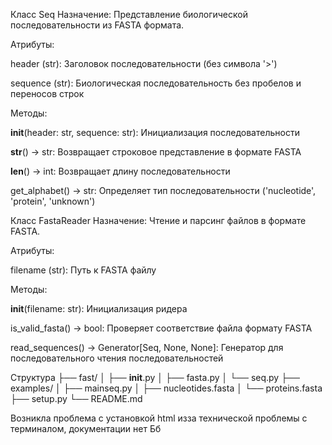 Класс Seq
Назначение: Представление биологической последовательности из FASTA формата.

Атрибуты:

header (str): Заголовок последовательности (без символа '>')

sequence (str): Биологическая последовательность без пробелов и переносов строк

Методы:

__init__(header: str, sequence: str): Инициализация последовательности

__str__() -> str: Возвращает строковое представление в формате FASTA

__len__() -> int: Возвращает длину последовательности

get_alphabet() -> str: Определяет тип последовательности ('nucleotide', 'protein', 'unknown')

Класс FastaReader
Назначение: Чтение и парсинг файлов в формате FASTA.

Атрибуты:

filename (str): Путь к FASTA файлу

Методы:

__init__(filename: str): Инициализация ридера

is_valid_fasta() -> bool: Проверяет соответствие файла формату FASTA

read_sequences() -> Generator[Seq, None, None]: Генератор для последовательного чтения последовательностей

Структура
├── fast/
│   ├── __init__.py
│   ├── fasta.py
│   └── seq.py
├── examples/
│   ├── mainseq.py
│   ├── nucleotides.fasta
│   └── proteins.fasta
├── setup.py
└── README.md

Возникла проблема с установкой html изза технической проблемы с терминалом, документации нет 
Бб

